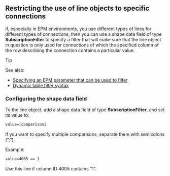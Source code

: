## Restricting the use of line objects to specific connections

If, especially in EPM environments, you use different types of lines for different types of connections, then you can use a shape data field of type **SubscriptionFilter** to specify a filter that will make sure that the line object in question is only used for connections of which the specified column of the row describing the connection contains a particular value.

> [!TIP]
> See also:
> -  [Specifying an EPM parameter that can be used to filter](Specifying_an_EPM_parameter_that_can_be_used_to_filter.md)
> -  [Dynamic table filter syntax](Dynamic_table_filter_syntax.md)

### Configuring the shape data field

To the line object, add a shape data field of type **SubscriptionFilter**, and set its value to:

```txt
value=[comparison]
```

If you want to specify multiple comparisons, separate them with semicolons (”;”).

Example:

```txt
value=4005 == 1
```

Use this line if column ID 4005 contains “1”.
